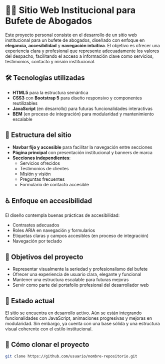 # 🧑‍⚖️ Sitio Web Institucional para Bufete de Abogados

Este proyecto personal consiste en el desarrollo de un sitio web institucional para un bufete de abogados, diseñado con enfoque en **elegancia, accesibilidad** y **navegación intuitiva**. El objetivo es ofrecer una experiencia clara y profesional que represente adecuadamente los valores del despacho, facilitando el acceso a información clave como servicios, testimonios, contacto y misión institucional.

## 🛠️ Tecnologías utilizadas

- **HTML5** para la estructura semántica
- **CSS3** con **Bootstrap 5** para diseño responsivo y componentes reutilizables
- **JavaScript** (en desarrollo) para futuras funcionalidades interactivas
- **BEM** (en proceso de integración) para modularidad y mantenimiento escalable

## 📐 Estructura del sitio

- **Navbar fijo y accesible** para facilitar la navegación entre secciones
- **Página principal** con presentación institucional y banners de marca
- **Secciones independientes**:
  - Servicios ofrecidos
  - Testimonios de clientes
  - Misión y visión
  - Preguntas frecuentes
  - Formulario de contacto accesible

## ♿ Enfoque en accesibilidad

El diseño contempla buenas prácticas de accesibilidad:
- Contrastes adecuados
- Roles ARIA en navegación y formularios
- Etiquetas claras y campos accesibles (en proceso de integración)
- Navegación por teclado

## 🎯 Objetivos del proyecto

- Representar visualmente la seriedad y profesionalismo del bufete
- Ofrecer una experiencia de usuario clara, elegante y funcional
- Mantener una estructura escalable para futuras mejoras
- Servir como parte del portafolio profesional del desarrollador web

## 🚧 Estado actual

El sitio se encuentra en desarrollo activo. Aún se están integrando funcionalidades con JavaScript, animaciones progresivas y mejoras en modularidad. Sin embargo, ya cuenta con una base sólida y una estructura visual coherente con el estilo institucional.

## 📁 Cómo clonar el proyecto

```bash
git clone https://github.com/usuario/nombre-repositorio.git
